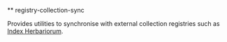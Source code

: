 ** registry-collection-sync

Provides utilities to synchronise with external collection registries such as
[ Index Herbariorum](http://sweetgum.nybg.org/science/ih/).
